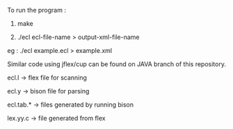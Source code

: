 To run the program :

1) make

2) ./ecl ecl-file-name > output-xml-file-name

eg : ./ecl example.ecl > example.xml

Similar code using jflex/cup can be found on JAVA branch of this repository.

ecl.l -> flex file for scanning

ecl.y -> bison file for parsing

ecl.tab.* -> files generated by running bison

lex.yy.c -> file generated from flex

